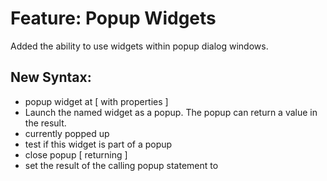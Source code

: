 # Feature: Popup Widgets

Added the ability to use widgets within popup dialog windows.

## New Syntax:
* popup widget <Kind> at <Position> [ with properties <Properties> ]
*	Launch the named widget as a popup. The popup can return a value in the result.
* currently popped up
*	test if this widget is part of a popup
* close popup [ returning <Result> ]
*	set the result of the calling popup statement to <Result>

